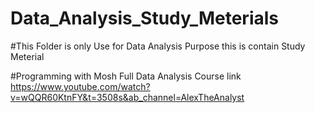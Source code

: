 # Data_Analysis_Study_Meterials
#This Folder is only Use for Data Analysis Purpose this is  contain Study Meterial


#Programming with Mosh Full Data Analysis Course link https://www.youtube.com/watch?v=wQQR60KtnFY&t=3508s&ab_channel=AlexTheAnalyst
